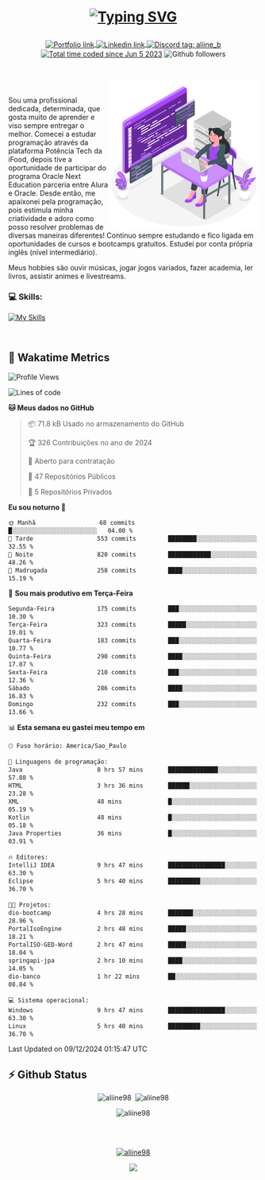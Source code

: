 # <p align = "center"><a href="https://git.io/typing-svg"><img src="https://readme-typing-svg.demolab.com?font=Space+Mono&size=28&pause=1000&duration=4000&color=8E58F7&vCenter=true&width=500&lines=%E2%9C%A8+Ol%C3%A1%2C+sou+Aline+Bevilacqua;%E2%9C%A8+Desenvolvedora+Web!" alt="Typing SVG" /></a></p>

<p align = "center">
    <a href="https://aliine98.github.io" target="_blank">
        <img alt="Portfolio link" align="center" src = "https://img.shields.io/badge/portfolio-8A2BE2?style=for-the-badge">
    </a>
    <a href="https://www.linkedin.com/in/aline-bevilacqua/" target="_blank">
        <img alt="Linkedin link" align="center" src = "https://img.shields.io/badge/LinkedIn-0077B5?style=for-the-badge&logo=linkedin&logoColor=white">
    </a>
    <a href="https://discord.com/" target="_blank">
        <img alt="Discord tag: aliine_b" align="center" src="https://img.shields.io/badge/-aliine__b-5865f2?style=flat-square&logo=Discord&logoColor=FFF" height="28">
    </a>
    <a href="https://wakatime.com/@aliine"><img src="https://wakatime.com/badge/user/d705bdc6-1244-4026-9380-8de8c1599f8d.svg?style=for-the-badge" alt="Total time coded since Jun 5 2023" align="center"/></a>
    <img alt="Github followers" align="center" src="https://img.shields.io/github/followers/Aliine98?style=for-the-badge&color=bf0f47&logo=github&logoColor=white">
</p><br>

<a href="https://storyset.com/"><img src="./assets/coding-amico.svg" width="300" align="right"></a>

<div align="left">
<br>

Sou uma profissional dedicada, determinada, que gosta muito de aprender e viso sempre entregar o melhor. Comecei a estudar programação através da plataforma Potência Tech da iFood, depois tive a oportunidade de participar do programa Oracle Next Education parceria entre Alura e Oracle. Desde então, me apaixonei pela programação, pois estimula minha criatividade e adoro como posso resolver problemas de diversas maneiras diferentes! Continuo sempre estudando e fico ligada em oportunidades de cursos e bootcamps gratuitos.
Estudei por conta própria inglês (nível intermediário).

Meus hobbies são ouvir músicas, jogar jogos variados, fazer academia, ler livros, assistir animes e livestreams.

### 💻 Skills:
[![My Skills](https://skillicons.dev/icons?i=html,css,js,java,tailwind,mysql,hibernate,ts,nuxt,angular,next,firebase,express,mongo&perline=5)](https://skillicons.dev)
</div>
<br>

## 🚀 Wakatime Metrics

<!--START_SECTION:waka-->
![Profile Views](http://img.shields.io/badge/Visualizac%C3%B5es%20do%20perfil-0-blue)

![Lines of code](https://img.shields.io/badge/Desde%20o%20Hello%20World%20eu%20escrevi-370.4%20thousand%20linhas%20de%20c%C3%B3digo-blue)

**🐱 Meus dados no GitHub** 

> 📦 71.8 kB Usado no armazenamento do GitHub 
 > 
> 🏆 326 Contribuições no ano de 2024
 > 
> 💼 Aberto para contratação
 > 
> 📜 47 Repositórios Públicos 
 > 
> 🔑 5 Repositórios Privados 
 > 
**Eu sou noturno 🦉** 

```text
🌞 Manhã                  68 commits          █░░░░░░░░░░░░░░░░░░░░░░░░   04.00 % 
🌆 Tarde                  553 commits         ████████░░░░░░░░░░░░░░░░░   32.55 % 
🌃 Noite                  820 commits         ████████████░░░░░░░░░░░░░   48.26 % 
🌙 Madrugada              258 commits         ████░░░░░░░░░░░░░░░░░░░░░   15.19 % 
```
📅 **Sou mais produtivo em Terça-Feira** 

```text
Segunda-Feira            175 commits         ███░░░░░░░░░░░░░░░░░░░░░░   10.30 % 
Terça-Feira              323 commits         █████░░░░░░░░░░░░░░░░░░░░   19.01 % 
Quarta-Feira             183 commits         ███░░░░░░░░░░░░░░░░░░░░░░   10.77 % 
Quinta-Feira             290 commits         ████░░░░░░░░░░░░░░░░░░░░░   17.07 % 
Sexta-Feira              210 commits         ███░░░░░░░░░░░░░░░░░░░░░░   12.36 % 
Sábado                   286 commits         ████░░░░░░░░░░░░░░░░░░░░░   16.83 % 
Domingo                  232 commits         ███░░░░░░░░░░░░░░░░░░░░░░   13.66 % 
```


📊 **Esta semana eu gastei meu tempo em** 

```text
🕑︎ Fuso horário: America/Sao_Paulo

💬 Linguagens de programação: 
Java                     8 hrs 57 mins       ██████████████░░░░░░░░░░░   57.88 % 
HTML                     3 hrs 36 mins       ██████░░░░░░░░░░░░░░░░░░░   23.28 % 
XML                      48 mins             █░░░░░░░░░░░░░░░░░░░░░░░░   05.19 % 
Kotlin                   48 mins             █░░░░░░░░░░░░░░░░░░░░░░░░   05.18 % 
Java Properties          36 mins             █░░░░░░░░░░░░░░░░░░░░░░░░   03.91 % 

🔥 Editores: 
IntelliJ IDEA            9 hrs 47 mins       ████████████████░░░░░░░░░   63.30 % 
Eclipse                  5 hrs 40 mins       █████████░░░░░░░░░░░░░░░░   36.70 % 

🐱‍💻 Projetos: 
dio-bootcamp             4 hrs 28 mins       ███████░░░░░░░░░░░░░░░░░░   28.96 % 
PortalIsoEngine          2 hrs 48 mins       █████░░░░░░░░░░░░░░░░░░░░   18.21 % 
PortalISO-GED-Word       2 hrs 47 mins       █████░░░░░░░░░░░░░░░░░░░░   18.04 % 
springapi-jpa            2 hrs 10 mins       ████░░░░░░░░░░░░░░░░░░░░░   14.05 % 
dio-banco                1 hr 22 mins        ██░░░░░░░░░░░░░░░░░░░░░░░   08.84 % 

💻 Sistema operacional: 
Windows                  9 hrs 47 mins       ████████████████░░░░░░░░░   63.30 % 
Linux                    5 hrs 40 mins       █████████░░░░░░░░░░░░░░░░   36.70 % 
```


 Last Updated on 09/12/2024 01:15:47 UTC
<!--END_SECTION:waka-->
 
## ⚡ Github Status

<p align="center"><img src="https://my-github-readme-stats-aliine98.vercel.app/api?username=aliine98&show_icons=true&locale=en&theme=radical" alt="aliine98" />&nbsp;&nbsp;<img src="https://my-github-readme-stats-aliine98.vercel.app/api/top-langs?username=aliine98&show_icons=true&locale=en&layout=compact&theme=radical&exclude_repo=my-github-readme-stats,my-github-readme-streak-stats,github-readme-streak-stats,ajax-com-js-puro" alt="aliine98" /></p>

<p align="center"><img src="https://my-github-readme-streak-stats.vercel.app?user=aliine98&theme=radical" alt="aliine98" /></p>

<br><br>
<p align="center"> <a href="https://github.com/ryo-ma/github-profile-trophy" target="_blank"><img src="https://github-profile-trophy.vercel.app/?username=aliine98&theme=radical&column=4" alt="aliine98" /></a> </p>

<p align="center"><img src="https://media4.giphy.com/media/C1bBFL2dMQxA4/giphy.gif?cid=ecf05e47z7xqxd7gboyuplq95r7v869x9bi8msk1upllpme2&ep=v1_gifs_search&rid=giphy.gif&ct=g" width="700"></p>
